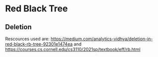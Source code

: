 # Red Black Tree

## Deletion

Rescources used are: https://medium.com/analytics-vidhya/deletion-in-red-black-rb-tree-92301e1474ea 
and https://courses.cs.cornell.edu/cs3110/2021sp/textbook/eff/rb.html 